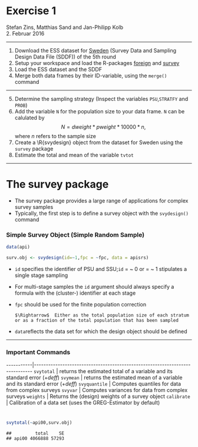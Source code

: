 # Exercise 1
Stefan Zins, Matthias Sand and Jan-Philipp Kolb  
2. Februar 2016  
*** 
1. Download the ESS dataset for [Sweden](http://www.europeansocialsurvey.org/data/country.html?c=sweden) (Survey Data and Sampling Design Data File (SDDF)) of the 5th round
2. Setup your workspace and load the R-packages [foreign](https://cran.r-project.org/web/packages/foreign/foreign.pdf) and [survey](https://cran.r-project.org/web/packages/survey/index.html)
3. Load the ESS dataset and the SDDF
4. Merge both data frames by their ID-variable, using the `merge()` command

***

5. Determine the sampling strategy (Inspect the variables `PSU`,`STRATFY` and `PROB`)
6. Add the variable `N` for the population size to your data frame. `N` can be calulated by
$$N= dweight* pweight *10000*n \text{,}$$
where $n$ refers to the sample size
7. Create a \R{svydesign} object from the dataset for Sweden using the `survey` package
8. Estimate the total and mean of the variable `tvtot`

*** 
# The survey package
- The survey package provides a large range of applications for complex survey samples
- Typically, the first step is to define a survey object with the `svydesign()` command



### Simple Survey Object (Simple Random Sample)


```r
data(api)

surv.obj <- svydesign(id=~1,fpc = ~fpc, data = apisrs)
```

- `id` specifies the identifier of PSU and SSU;`id` $=$ \~ 0 or $=$ \~ 1 stipulates a single stage sampling
- For multi-stage samples the `id` argument should always specify a formula with the (cluster-) identifier at each stage
- `fpc` should be used for the finite population correction

      $\Rightarrow$  Either as the total population size of each stratum or as a fraction of the total population that has been sampled  
- `data`reflects the data set for which the design object should be defined

***
### Important Commands

-----------|-----------------------------------------------------------------------------
`svytotal` |  returns the estimated total of a variable  and its standard error ($+ deff$)
`svymean` |  returns the estimated mean of a variable and its standard error ($+ deff$)
`svyquantile` |  Computes quantiles for data from complex surveys
`svyvar` |  Computes variances  for data from complex surveys
`weights` |  Returns the (design) weights of a survey object
`calibrate` | Calibration of a data set (uses the GREG-Estimator by default)

# 


```r
svytotal(~api00,surv.obj)
```

```
##         total    SE
## api00 4066888 57293
```



